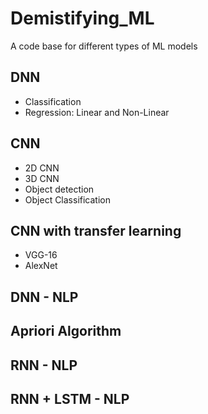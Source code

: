 # Demistifying_ML
A code base for different types of ML models

## DNN

- Classification
- Regression: Linear and Non-Linear

## CNN

- 2D CNN
- 3D CNN
- Object detection
- Object Classification

## CNN with transfer learning

- VGG-16
- AlexNet

## DNN - NLP

## Apriori Algorithm

## RNN - NLP

## RNN + LSTM - NLP
